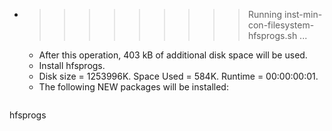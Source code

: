* >>>>>>>>> Running inst-min-con-filesystem-hfsprogs.sh ...
  * After this operation, 403 kB of additional disk space will be used.
  * Install hfsprogs.
  * Disk size = 1253996K. Space Used = 584K. Runtime = 00:00:00:01.
  * The following NEW packages will be installed:
  ```bash
hfsprogs
  ```
